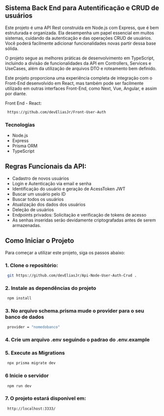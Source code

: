 ## Sistema Back End para Autentificação e CRUD de usuários

Este projeto é uma API Rest construída em Node.js com Express, que é bem estruturada e organizada. Ela desempenha um papel essencial em muitos sistemas, cuidando da autenticação e das operações CRUD de usuários. Você poderá facilmente adicionar funcionalidades novas partir dessa base sólida.

O projeto segue as melhores práticas de desenvolvimento em TypeScript, incluindo a divisão de funcionalidades da API em Controllers, Services e UseCases, além da utilização de arquivos DTO e roteamento bem definido.

Este projeto proporciona uma experiência completa de integração com o Front-End desenvolvido em React, mas também pode ser facilmente utilizado em outras interfaces Front-End, como Next, Vue, Angular, e assim por diante.

Front End - React:

```bash
 https://github.com/devEliasJr/Front-User-Auth
```
### Tecnologias
- Node.js
- Express
- Prisma ORM
- TypeScript
## Regras Funcionais da API:

- Cadastro de novos usuários
- Login e Autenticação via email e senha
- Identificação do usuário e geração de AcessToken JWT
- Buscar um usuário pelo ID
- Buscar todos os usuários
- Atualização dos dados dos usuários
- Deleção de usuários
- Endpoints privados: Solicitação e verificação de tokens de acesso
- As senhas inseridas serão devidamente criptografadas antes de serem armazenadas.

## Como Iniciar o Projeto

Para começar a utilizar este projeto, siga os passos abaixo:

### 1. Clone o repositório:

```bash
 git https://github.com/devEliasJr/Api-Node-User-Auth-Crud .
```

### 2. Instale as dependências do projeto

```bash
 npm install
```

### 3. No arquivo schema.prisma mude o provider para o seu banco de dados

```bash
 provider = "nomedobanco"
```

### 4. Crie um arquivo .env seguindo o padrao do .env.example

### 5. Execute as Migrations

```bash
 npx prisma migrate dev
```

### 6 Inicie o servidor

```bash
 npm run dev
```

### 7. O projeto estará disponivel em:

```bash
 http://localhost:3333/
```
